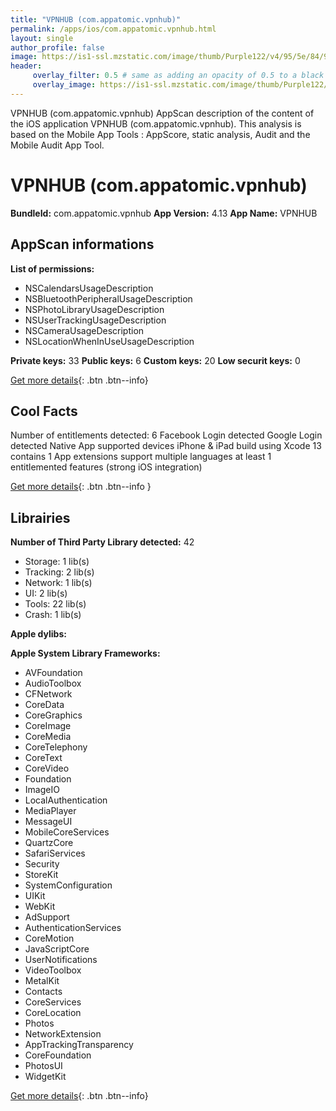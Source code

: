 ```yaml
---
title: "VPNHUB (com.appatomic.vpnhub)"
permalink: /apps/ios/com.appatomic.vpnhub.html
layout: single
author_profile: false
image: https://is1-ssl.mzstatic.com/image/thumb/Purple122/v4/95/5e/84/955e8444-903f-edae-5580-8cb75f687ab6/AppIcon-0-1x_U007emarketing-0-7-0-85-220.png/512x512bb.jpg
header: 
     overlay_filter: 0.5 # same as adding an opacity of 0.5 to a black background
     overlay_image: https://is1-ssl.mzstatic.com/image/thumb/Purple122/v4/95/5e/84/955e8444-903f-edae-5580-8cb75f687ab6/AppIcon-0-1x_U007emarketing-0-7-0-85-220.png/512x512bb.jpg
---
```

VPNHUB (com.appatomic.vpnhub) AppScan description of the content of the iOS application VPNHUB (com.appatomic.vpnhub). This analysis is based on the Mobile App Tools : AppScore, static analysis, Audit and the Mobile Audit App Tool.

# VPNHUB (com.appatomic.vpnhub)

**BundleId:** com.appatomic.vpnhub
**App Version:** 4.13
**App Name:** VPNHUB


## AppScan informations 

**List of permissions:** 
- NSCalendarsUsageDescription
- NSBluetoothPeripheralUsageDescription
- NSPhotoLibraryUsageDescription
- NSUserTrackingUsageDescription
- NSCameraUsageDescription
- NSLocationWhenInUseUsageDescription
  
  
**Private keys:** 33
**Public keys:** 6
**Custom keys:** 20
**Low securit keys:** 0
  
[Get more details](/pricing.html){: .btn .btn--info}

## Cool Facts

Number of entitlements detected: 6
Facebook Login detected
Google Login detected
Native App
supported devices iPhone & iPad
build using Xcode 13
contains 1 App extensions
support multiple languages
at least 1 entitlemented features (strong iOS integration)
  
[Get more details](/pricing.html){: .btn .btn--info }

## Librairies 
**Number of Third Party Library detected:** 42
- Storage: 1 lib(s)
- Tracking: 2 lib(s)
- Network: 1 lib(s)
- UI: 2 lib(s)
- Tools: 22 lib(s)
- Crash: 1 lib(s)


**Apple dylibs:**


**Apple System Library Frameworks:**
- AVFoundation
- AudioToolbox
- CFNetwork
- CoreData
- CoreGraphics
- CoreImage
- CoreMedia
- CoreTelephony
- CoreText
- CoreVideo
- Foundation
- ImageIO
- LocalAuthentication
- MediaPlayer
- MessageUI
- MobileCoreServices
- QuartzCore
- SafariServices
- Security
- StoreKit
- SystemConfiguration
- UIKit
- WebKit
- AdSupport
- AuthenticationServices
- CoreMotion
- JavaScriptCore
- UserNotifications
- VideoToolbox
- MetalKit
- Contacts
- CoreServices
- CoreLocation
- Photos
- NetworkExtension
- AppTrackingTransparency
- CoreFoundation
- PhotosUI
- WidgetKit


  
[Get more details](/pricing.html){: .btn .btn--info}

